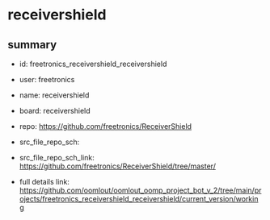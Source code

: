 # receivershield
 
## summary 
* id: freetronics_receivershield_receivershield
* user: freetronics
* name: receivershield
* board: receivershield
* repo: https://github.com/freetronics/ReceiverShield



* src_file_repo_sch: 
* src_file_repo_sch_link: https://github.com/freetronics/ReceiverShield/tree/master/
* full details link: https://github.com/oomlout/oomlout_oomp_project_bot_v_2/tree/main/projects/freetronics_receivershield_receivershield/current_version/working  







